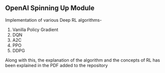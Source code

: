 ## OpenAI Spinning Up Module

Implementation of various Deep RL algorithms-<br />
1. Vanilla Policy Gradient
2. DQN
3. A2C
4. PPO
5. DDPG

Along with this, the explanation of the algorithm and the concepts of RL has been explained in the PDF added to the repository
